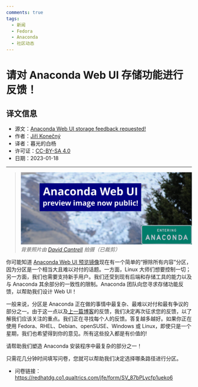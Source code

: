 ```yaml
---
comments: true
tags:
  - 新闻
  - Fedora
  - Anaconda
  - 社区动态
---
```


# 请对 Anaconda Web UI 存储功能进行反馈！

## 译文信息

- 源文：[Anaconda Web UI storage feedback requested!](https://fedoramagazine.org/anaconda-web-ui-storage-feedback-requested/)
- 作者：[Jiří Konečný](https://fedoramagazine.org/author/jkonecny/)
- 译者：暮光的白杨
- 许可证：[CC-BY-SA 4.0](http://creativecommons.org/licenses/by-sa/4.0/)
- 日期：2023-01-18

----

>![cover](./images/2023-01/anaconda-1-1024x433.jpg)
>*背景照片由 [David Cantrell](https://fedoraproject.org/wiki/User:Dcantrell) 拍摄（已裁剪）*

你可能知道 [Anaconda Web UI 预览镜像](https://fedoramagazine.org/anaconda-web-ui-preview-image-now-public)现在有一个简单的“擦除所有内容”分区，因为分区是一个相当大且难以对付的话题。一方面，Linux 大师们想要控制一切；另一方面，我们也需要支持新手用户。我们还受到现有后端和存储工具的能力以及与 Anaconda 其余部分的一致性的限制。Anaconda 团队向您寻求存储功能反馈，以帮助我们设计 Web UI！

一般来说，分区是 Anaconda 正在做的事情中最复杂、最难以对付和最有争议的部分之一。由于这一点以及[上一篇博客](./anaconda-webui-image-go-public.md)的反馈，我们决定再次征求您的反馈，以了解我们应该关注的重点。我们正在寻找每个人的反馈。答复越多越好。如果你正在使用 Fedora、RHEL、Debian、openSUSE、Windows 或 Linux，即使只是一个星期，我们也希望得到你的意见。所有这些投入都是有价值的!

请帮助我们塑造 Anaconda 安装程序中最复杂的部分之一！

只需花几分钟时间填写问卷，您就可以帮助我们决定选择哪条路径进行分区。

- 问卷链接：<https://redhatdg.co1.qualtrics.com/jfe/form/SV_87bPLycfp1ueko6>